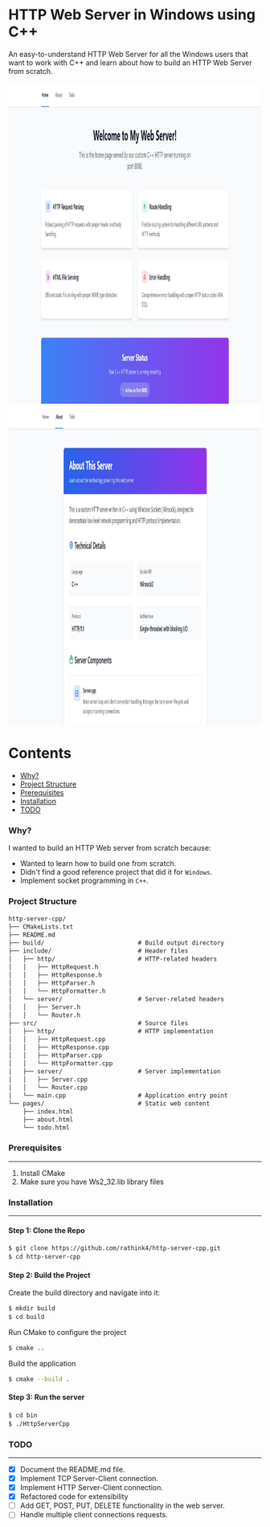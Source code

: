 # HTTP Web Server in Windows using C++

An easy-to-understand HTTP Web Server for all the Windows users that want to work with C++ and learn about how to build an HTTP Web Server from scratch.


<div align="center">
    <img height=640 width=1280 align="center" src="/images/home.JPG">
    <img height=640 width=1280 align="center" src="/images/about.JPG">
</div>


# Contents

- [Why?](#why)
- [Project Structure](#project-structure)
- [Prerequisites](#prerequisites)
- [Installation](#installation)
- [TODO](#todo)

### Why?

I wanted to build an HTTP Web server from scratch because:

- Wanted to learn how to build one from scratch.
- Didn't find a good reference project that did it for `Windows`.
- Implement socket programming in `C++`.


### Project Structure
```shell
http-server-cpp/
├── CMakeLists.txt
├── README.md
├── build/                          # Build output directory
├── include/                        # Header files
│   ├── http/                       # HTTP-related headers
│   │   ├── HttpRequest.h
│   │   ├── HttpResponse.h
│   │   ├── HttpParser.h
│   │   └── HttpFormatter.h
│   └── server/                     # Server-related headers
│   │   ├── Server.h
│   │   └── Router.h
├── src/                            # Source files
│   ├── http/                       # HTTP implementation
│   │   ├── HttpRequest.cpp
│   │   ├── HttpResponse.cpp
│   │   ├── HttpParser.cpp
│   │   └── HttpFormatter.cpp
│   ├── server/                     # Server implementation
│   │   ├── Server.cpp
│   │   └── Router.cpp
│   └── main.cpp                    # Application entry point
└── pages/                          # Static web content
    ├── index.html
    ├── about.html
    └── todo.html
```

### Prerequisites

---

1. Install CMake
2. Make sure you have Ws2_32.lib library files



### Installation

---

#### Step 1: Clone the Repo

```bash
$ git clone https://github.com/rathink4/http-server-cpp.git
$ cd http-server-cpp

```

#### Step 2: Build the Project

Create the build directory and navigate into it:

```bash
$ mkdir build
$ cd build

```

Run CMake to configure the project

```bash
$ cmake ..

```

Build the application

```bash
$ cmake --build .

```

#### Step 3: Run the server

```bash
$ cd bin
$ ./HttpServerCpp

```

### TODO

---

- [x] Document the README.md file.
- [x] Implement TCP Server-Client connection.
- [x] Implement HTTP Server-Client connection.
- [x] Refactored code for extensibility
- [ ] Add GET, POST, PUT, DELETE functionality in the web server.
- [ ] Handle multiple client connections requests.